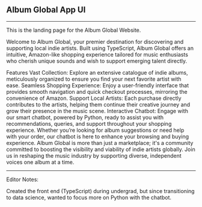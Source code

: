 ## Album Global App UI

---
This is the landing page for the Album Global Website.

Welcome to Album Global, your premier destination for discovering and supporting local indie artists. Built using TypeScript, Album Global offers an intuitive, Amazon-like shopping experience tailored for music enthusiasts who cherish unique sounds and wish to support emerging talent directly.

Features
Vast Collection: Explore an extensive catalogue of indie albums, meticulously organized to ensure you find your next favorite artist with ease.
Seamless Shopping Experience: Enjoy a user-friendly interface that provides smooth navigation and quick checkout processes, mirroring the convenience of Amazon.
Support Local Artists: Each purchase directly contributes to the artists, helping them continue their creative journey and grow their presence in the music scene.
Interactive Chatbot: Engage with our smart chatbot, powered by Python, ready to assist you with recommendations, queries, and support throughout your shopping experience. Whether you’re looking for album suggestions or need help with your order, our chatbot is here to enhance your browsing and buying experience.
Album Global is more than just a marketplace; it's a community committed to boosting the visibility and viability of indie artists globally. Join us in reshaping the music industry by supporting diverse, independent voices one album at a time.

---
Editor Notes:

Created the front end (TypeScript) during undergrad, but since transitioning to data science, wanted to focus more on Python with the chatbot.
<!--

### Getting Started

To adjust the code, start the development server by downloading the files. Make sure you have an IDE that can edit TypeScript, HTML, CSS, Tailwind, React and Shell.

- Create a `.env` file at the root directory with the following env variables

```
API_URL=https://api.bemi.dev
APP_URL=http://app.localhost:3000
ROOT_URL=https://bemi.dev
CLIENT_CREDENTIALS=bVh1cVhsT1RWVEluMlo2dUhrcEg6OGM3MGFhNDhkZmU0NGQzNGFlMjA0MGUzNzU5ZmFlZTA=
GOOGLE_ANALYTICS_KEY=UA-128393216-1
STRIPE_PUBLIC_KEY=pk_test_7eZakxRlnyax76SLB5uSO6y2
ROBOTS_TXT_FILE=robots.disallow.all.txt
BUGSNAG_API_KEY=22222222222222222222222222222222
```

then

```bash
yarn start
```

Open [http://localhost:3000](http://localhost:3002) with your browser, and open
!-->
